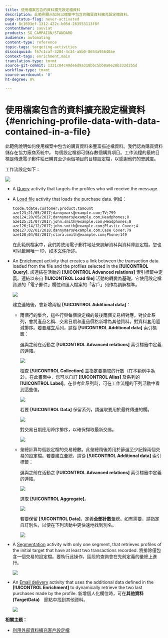 ```yaml
---
title: 使用檔案包含的資料擴充設定檔資料
description: 此範例顯示如何以檔案中包含的購買資料擴充設定檔資料。
page-status-flag: never-activated
uuid: 8c1693ef-1312-422c-b05d-263553113f8f
contentOwner: sauviat
products: SG_CAMPAIGN/STANDARD
audience: automating
content-type: reference
topic-tags: targeting-activities
discoiquuid: f67c1caf-3284-4c34-a5b0-8654a95640ae
context-tags: enrichment,main
translation-type: tm+mt
source-git-commit: 1321c84c49de6d9a318bbc5bb8a0e28b332d2b5d
workflow-type: tm+mt
source-wordcount: '0'
ht-degree: 0%

---
```



# 使用檔案包含的資料擴充設定檔資料 {#enriching-profile-data-with-data-contained-in-a-file}

此範例說明如何使用檔案中包含的購買資料來豐富描述檔資料。我們認為購買資料儲存在協力廠商系統中。 每個設定檔都可儲存數個購買項目。工作流程的最終目標是傳送電子郵件給已購買至少兩個項目的目標設定檔，以感謝他們的忠誠度。

工作流設定如下：

![](assets/enrichment_example_workflow.png)

* A [Query](../../automating/using/query.md) activity that targets the profiles who will receive the message.
* A [Load file](../../automating/using/load-file.md) activity that loads the purchase data. 例如：

   ```
   tcode;tdate;customer;product;tamount
   aze123;21/05/2017;dannymars@example.com;TV;799
   aze124;28/05/2017;dannymars@example.com;Headphones;8
   aze125;31/07/2017;john.smith@example.com;Headphones;8
   aze126;14/12/2017;john.smith@example.com;Plastic Cover;4
   aze127;02/01/2018;dannymars@example.com;Case Cover;79
   aze128;04/03/2017;clara.smith@example.com;Phone;149
   ```

   在此範例檔案中，我們將使用電子郵件地址來調解資料與資料庫設定檔。您也可以啟用唯一 ID，如[本文件](../../developing/using/configuring-the-resource-s-data-structure.md#generating-a-unique-id-for-profiles-and-custom-resources)所述。

* An [Enrichment](../../automating/using/enrichment.md) activity that creates a link between the transaction data loaded from the file and the profiles selected in the **[!UICONTROL Query]**. 該連結在活動的 **[!UICONTROL Advanced relations]** 索引標籤中定義。連結以來自 **[!UICONTROL Load file]** 活動的轉變為基礎。它使用設定檔資源的「電子郵件」欄位和匯入檔案的「客戶」列作為調解標準。

   ![](assets/enrichment_example_workflow2.png)

   建立連結後，會新增兩組 **[!UICONTROL Additional data]**：

   * 兩個行的集合，這些行與每個設定檔的最後兩個交易相對應。對於此系列，會將產品名稱、交易日期和產品價格新增為其他資料。對資料套用遞減排序。若要建立系列，請從 **[!UICONTROL Additional data]** 索引標籤：

      選與之前在活動之 **[!UICONTROL Advanced relations]** 索引標籤中定義的連結。

      ![](assets/enrichment_example_workflow3.png)

      檢查 **[!UICONTROL Collection]** 並指定要擷取的行數（在本範例中為 2）。在此畫面中，您可以自訂 **[!UICONTROL Alias]** 及系列的 **[!UICONTROL Label]**。在參考此系列時，可在工作流程的下列活動中看到這些值。

      ![](assets/enrichment_example_workflow4.png)

      若要 **[!UICONTROL Data]** 保留系列，請選取要用於最終傳送的欄。

      ![](assets/enrichment_example_workflow6.png)

      對交易日期應用降序排序，以確保擷取最新交易。

      ![](assets/enrichment_example_workflow7.png)

   * 彙總計算每個設定檔的交易總數。此彙總稍後將用於篩選至少記錄兩個交易的設定檔。若要建立彙總，請從 **[!UICONTROL Additional data]** 索引標籤：

      選與之前在活動之 **[!UICONTROL Advanced relations]** 索引標籤中定義的連結。

      ![](assets/enrichment_example_workflow3.png)

      選取 **[!UICONTROL Aggregate]**。

      ![](assets/enrichment_example_workflow8.png)

      若要保留 **[!UICONTROL Data]**，定義&#x200B;**全部計數**&#x200B;彙總。如有需要，請指定自訂別名，以便在下列活動中更快速地找到別名。

      ![](assets/enrichment_example_workflow9.png)

* A [Segmentation](../../automating/using/segmentation.md) activity with only one segment, that retrieves profiles of the initial target that have at least two transactions recorded. 將排除僅包含一個交易的設定檔。要執行此操作，區段的查詢會在先前定義的彙總上進行。

   ![](assets/enrichment_example_workflow5.png)

* An [Email delivery](../../automating/using/email-delivery.md) activity that uses the additional data defined in the **[!UICONTROL Enrichment]** to dynamically retrieve the two last purchases made by the profile. 新增個人化欄位時，可在&#x200B;**其他資料　(TargetData)**　節點中找到其他資料。

   ![](assets/enrichment_example_workflow10.png)

**相關主題：**

* [利用外部資料擴充客戶設定檔](https://helpx.adobe.com/tw/campaign/kb/simplify-campaign-management.html#Managedatatofuelengagingexperiences)
